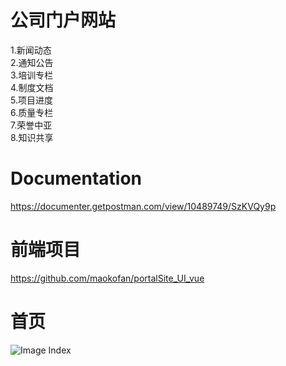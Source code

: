 # 公司门户网站
1.新闻动态  
2.通知公告  
3.培训专栏   
4.制度文档  
5.项目进度  
6.质量专栏  
7.荣誉中亚  
8.知识共享    
# Documentation  
https://documenter.getpostman.com/view/10489749/SzKVQy9p    
# 前端项目  
https://github.com/maokofan/portalSite_UI_vue 
# 首页
![Image Index](https://github.com/maokofan/portalSite/raw/master/img/index.jpg)

